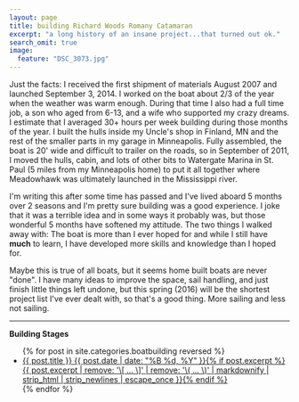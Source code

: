 ```yaml
---
layout: page
title: building Richard Woods Romany Catamaran
excerpt: "a long history of an insane project...that turned out ok."
search_omit: true
image:
  feature: "DSC_3073.jpg"
---
```

Just the facts: I received the first shipment of materials August 2007 and launched September 3, 2014. I worked on the boat about 2/3 of the year when the weather was warm enough. During that time I also had a full time job, a son who aged from 6-13, and a wife who supported my crazy dreams. I estimate that I averaged 30+ hours per week building during those months of the year. I built the hulls inside my Uncle's shop in Finland, MN and the rest of the smaller parts in my garage in Minneapolis. Fully assembled, the boat is 20' wide and difficult to trailer on the roads, so in September of 2011, I moved the hulls, cabin, and lots of other bits to Watergate Marina in St. Paul (5 miles from my Minneapolis home) to put it all together where Meadowhawk was ultimately launched in the Mississippi river.

I'm writing this after some time has passed and I've lived aboard 5 months over 2 seasons and I'm pretty sure building was a good experience. I joke that it was a terrible idea and in some ways it probably was, but those wonderful 5 months have softened my attitude. The two things I walked away with: The boat is more than I ever hoped for and while I still have **much** to learn, I have developed more skills and knowledge than I hoped for.

Maybe this is true of all boats, but it seems home built boats are never "done". I have many ideas to improve the space, sail handling, and just finish little things left undone, but this spring (2016) will be the shortest project list I've ever dealt with, so that's a good thing. More sailing and less not sailing.

--------------------------------
**Building Stages**
<ul class="post-list">
{% for post in site.categories.boatbuilding reversed %} 
  <li><article><a href="{{ site.github.url }}{{ post.url }}">{{ post.title }} <span class="entry-date"><time datetime="{{ post.date | date_to_xmlschema }}">{{ post.date | date: "%B %d, %Y" }}</time></span>{% if post.excerpt %} <span class="excerpt">{{ post.excerpt | remove: '\[ ... \]' | remove: '\( ... \)' | markdownify | strip_html | strip_newlines | escape_once }}</span>{% endif %}</a></article></li>
{% endfor %}
</ul>
